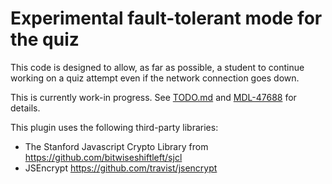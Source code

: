 # Experimental fault-tolerant mode for the quiz

This code is designed to allow, as far as possible, a student to continue working
on a quiz attempt even if the network connection goes down.

This is currently work-in progress.
See [TODO.md](https://github.com/timhunt/moodle-quizaccess_offlinemode/blob/master/TODO.md)
and [MDL-47688](https://tracker.moodle.org/browse/MDL-47688) for details.


This plugin uses the following third-party libraries:

* The Stanford Javascript Crypto Library from https://github.com/bitwiseshiftleft/sjcl
* JSEncrypt https://github.com/travist/jsencrypt
